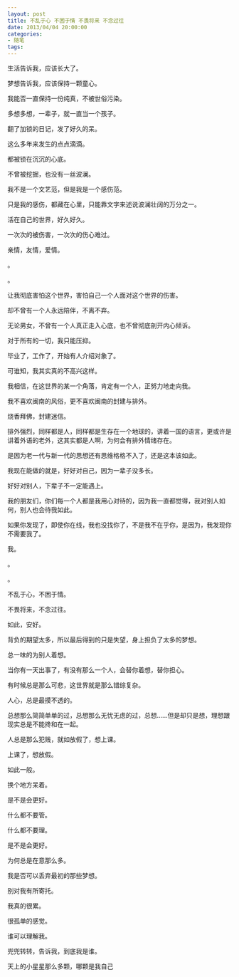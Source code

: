 ```yaml
---
layout: post
title: 不乱于心 不困于情 不畏将来 不念过往
date: 2013/04/04 20:00:00
categories: 
- 随笔
tags: 
---
```


生活告诉我，应该长大了。

梦想告诉我，应该保持一颗童心。

我能否一直保持一份纯真，不被世俗污染。

多想多想，一辈子，就一直当一个孩子。

翻了加锁的日记，发了好久的呆。

这么多年来发生的点点滴滴。

都被锁在沉沉的心底。

不曾被挖掘，也没有一丝波澜。

我不是一个文艺范，但是我是一个感伤范。

只是我的感伤，都藏在心里，只能靠文字来述说波澜壮阔的万分之一。

活在自己的世界，好久好久。

一次次的被伤害，一次次的伤心难过。

亲情，友情，爱情。

。

。

让我彻底害怕这个世界，害怕自己一个人面对这个世界的伤害。

却不曾有一个人永远陪伴，不离不弃。

无论男女，不曾有一个人真正走入心底，也不曾彻底剖开内心倾诉。

对于所有的一切，我只能压抑。

毕业了，工作了，开始有人介绍对象了。

可谁知，我其实真的不高兴这样。

我相信，在这世界的某一个角落，肯定有一个人，正努力地走向我。

我不喜欢闽南的风俗，更不喜欢闽南的封建与排外。

烧香拜佛，封建迷信。

排外强烈，同样都是人，同样都是生存在一个地球的，讲着一国的语言，更或许是讲着外语的老外，这其实都是人啊，为何会有排外情绪存在。

是因为老一代与新一代的思想还有思维格格不入了，还是这本该如此。

我现在能做的就是，好好对自己，因为一辈子没多长。

好好对别人，下辈子不一定能遇上。

我的朋友们，你们每一个人都是我用心对待的，因为我一直都觉得，我对别人如何，别人也会待我如此。

如果你发现了，即使你在线，我也没找你了，不是我不在乎你，是因为，我发现你不需要我了。

我。

。

。

不乱于心，不困于情。

不畏将来，不念过往。

如此，安好。

背负的期望太多，所以最后得到的只是失望，身上担负了太多的梦想。

总一味的为别人着想。

当你有一天出事了，有没有那么一个人，会替你着想，替你担心。

有时候总是那么可悲，这世界就是那么错综复杂。

人心，总是最摸不透的。

总想那么简简单单的过，总想那么无忧无虑的过，总想......但是却只是想，理想跟现实总是不能搀和在一起。

人总是那么犯贱，就如放假了，想上课。

上课了，想放假。

如此一般。

换个地方呆着。

是不是会更好。

什么都不要管。

什么都不要理。

是不是会更好。

为何总是在意那么多。

我是否可以丢弃最初的那些梦想。

别对我有所寄托。

我真的很累。

很孤单的感觉。

谁可以理解我。

兜兜转转，告诉我，到底我是谁。

天上的小星星那么多颗，哪颗是我自己
